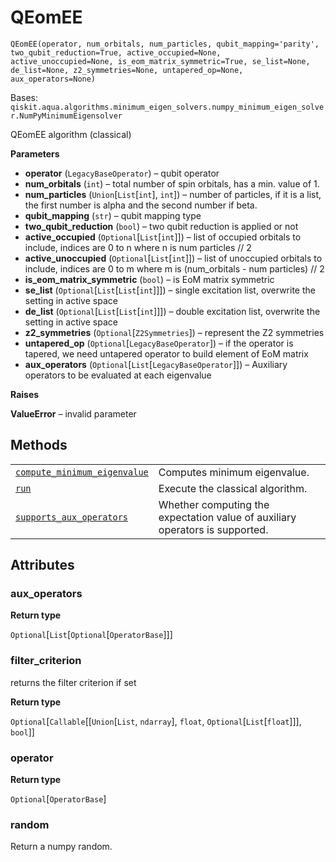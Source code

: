 # QEomEE

<span id="undefined" />

`QEomEE(operator, num_orbitals, num_particles, qubit_mapping='parity', two_qubit_reduction=True, active_occupied=None, active_unoccupied=None, is_eom_matrix_symmetric=True, se_list=None, de_list=None, z2_symmetries=None, untapered_op=None, aux_operators=None)`

Bases: `qiskit.aqua.algorithms.minimum_eigen_solvers.numpy_minimum_eigen_solver.NumPyMinimumEigensolver`

QEomEE algorithm (classical)

**Parameters**

*   **operator** (`LegacyBaseOperator`) – qubit operator
*   **num\_orbitals** (`int`) – total number of spin orbitals, has a min. value of 1.
*   **num\_particles** (`Union`\[`List`\[`int`], `int`]) – number of particles, if it is a list, the first number is alpha and the second number if beta.
*   **qubit\_mapping** (`str`) – qubit mapping type
*   **two\_qubit\_reduction** (`bool`) – two qubit reduction is applied or not
*   **active\_occupied** (`Optional`\[`List`\[`int`]]) – list of occupied orbitals to include, indices are 0 to n where n is num particles // 2
*   **active\_unoccupied** (`Optional`\[`List`\[`int`]]) – list of unoccupied orbitals to include, indices are 0 to m where m is (num\_orbitals - num particles) // 2
*   **is\_eom\_matrix\_symmetric** (`bool`) – is EoM matrix symmetric
*   **se\_list** (`Optional`\[`List`\[`List`\[`int`]]]) – single excitation list, overwrite the setting in active space
*   **de\_list** (`Optional`\[`List`\[`List`\[`int`]]]) – double excitation list, overwrite the setting in active space
*   **z2\_symmetries** (`Optional`\[`Z2Symmetries`]) – represent the Z2 symmetries
*   **untapered\_op** (`Optional`\[`LegacyBaseOperator`]) – if the operator is tapered, we need untapered operator to build element of EoM matrix
*   **aux\_operators** (`Optional`\[`List`\[`LegacyBaseOperator`]]) – Auxiliary operators to be evaluated at each eigenvalue

**Raises**

**ValueError** – invalid parameter

## Methods

|                                                                                                                                                                                                                             |                                                                              |
| --------------------------------------------------------------------------------------------------------------------------------------------------------------------------------------------------------------------------- | ---------------------------------------------------------------------------- |
| [`compute_minimum_eigenvalue`](qiskit.chemistry.algorithms.QEomEE.compute_minimum_eigenvalue#qiskit.chemistry.algorithms.QEomEE.compute_minimum_eigenvalue "qiskit.chemistry.algorithms.QEomEE.compute_minimum_eigenvalue") | Computes minimum eigenvalue.                                                 |
| [`run`](qiskit.chemistry.algorithms.QEomEE.run#qiskit.chemistry.algorithms.QEomEE.run "qiskit.chemistry.algorithms.QEomEE.run")                                                                                             | Execute the classical algorithm.                                             |
| [`supports_aux_operators`](qiskit.chemistry.algorithms.QEomEE.supports_aux_operators#qiskit.chemistry.algorithms.QEomEE.supports_aux_operators "qiskit.chemistry.algorithms.QEomEE.supports_aux_operators")                 | Whether computing the expectation value of auxiliary operators is supported. |

## Attributes

<span id="undefined" />

### aux\_operators

**Return type**

`Optional`\[`List`\[`Optional`\[`OperatorBase`]]]

<span id="undefined" />

### filter\_criterion

returns the filter criterion if set

**Return type**

`Optional`\[`Callable`\[\[`Union`\[`List`, `ndarray`], `float`, `Optional`\[`List`\[`float`]]], `bool`]]

<span id="undefined" />

### operator

**Return type**

`Optional`\[`OperatorBase`]

<span id="undefined" />

### random

Return a numpy random.
